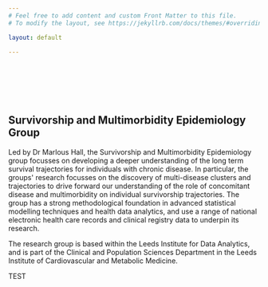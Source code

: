 ```yaml
---
# Feel free to add content and custom Front Matter to this file.
# To modify the layout, see https://jekyllrb.com/docs/themes/#overriding-theme-defaults

layout: default

---
```



<div style='margin-top:50px;margin-bottom:50px'>
<br>
</div>

## Survivorship and Multimorbidity Epidemiology Group

Led by Dr Marlous Hall, the Survivorship and Multimorbidity Epidemiology group focusses on developing a deeper understanding of the long term survival trajectories for individuals with chronic disease. In particular, the groups' research focusses on the discovery of multi-disease clusters and trajectories to drive forward our understanding of the role of concomitant disease and multimorbidity on individual survivorship trajectories. The group has a strong methodological foundation in advanced statistical modelling techniques and health data analytics, and use a range of national electronic health care records and clinical registry data to underpin its research.

The research group is based within the Leeds Institute for Data Analytics, and is part of the Clinical and Population Sciences Department in the Leeds Institute of Cardiovascular and Metabolic Medicine.



TEST

